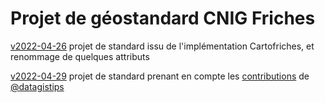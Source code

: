 # Projet de géostandard CNIG Friches

[v2022-04-26](https://github.com/cnigfr/Friches/blob/main/standard/old/220426_Projet%20de%20Standard_CNIG_Friches_v2022-04_commentaires_reluMR.pdf) projet de standard issu de l'implémentation Cartofriches, et renommage de quelques attributs

[v2022-04-29](https://github.com/cnigfr/Friches/blob/main/standard/220429_Projet_de_Standard_CNIG_Friches_v2022-04_commentaires.pdf) projet de standard prenant en compte les [contributions](https://github.com/cnigfr/Friches/issues) de [@datagistips](https://github.com/datagistips)




